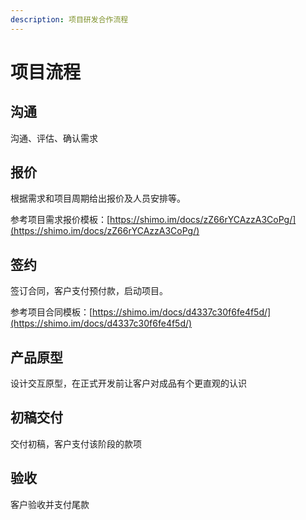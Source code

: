 ```yaml
---
description: 项目研发合作流程
---
```


# 项目流程

## 沟通

沟通、评估、确认需求

## 报价

根据需求和项目周期给出报价及人员安排等。

参考项目需求报价模板：[https://shimo.im/docs/zZ66rYCAzzA3CoPg/](https://shimo.im/docs/zZ66rYCAzzA3CoPg/)

## 签约

签订合同，客户支付预付款，启动项目。

参考项目合同模板：[https://shimo.im/docs/d4337c30f6fe4f5d/](https://shimo.im/docs/d4337c30f6fe4f5d/) 

## 产品原型

设计交互原型，在正式开发前让客户对成品有个更直观的认识

## 初稿交付

交付初稿，客户支付该阶段的款项

## 验收

客户验收并支付尾款



